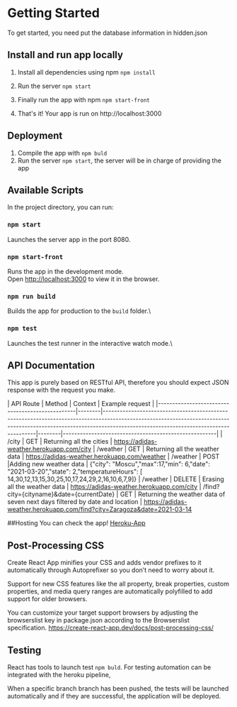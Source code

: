 # Getting Started

To get started, you need put the database information in hidden.json 

## Install and run app locally

1. Install all dependencies using npm ``` npm install ```

2. Run the server ``` npm start ```

3. Finally run the app with npm ``` npm start-front ```

4. That's it! Your app is run on http://localhost:3000

## Deployment
1. Compile the app with ``` npm buld ```
2.  Run the server ``` npm start ```, the server will be in charge of providing the app


## Available Scripts

In the project directory, you can run:

### `npm start`

Launches the server app in the port 8080.

### `npm start-front`

Runs the app in the development mode.\
Open [http://localhost:3000](http://localhost:3000) to view it in the browser.

### `npm run build`

Builds the app for production to the `build` folder.\

### `npm test`

Launches the test runner in the interactive watch mode.\


## API Documentation

This app is purely based on RESTful API, therefore you should expect JSON response with the request you make.

| API Route | Method | Context   | Example request                                      |
|-------------------------------------------------|--------|------------------------------------------------------------------------------------------------------------------------------------------------------------------------------------------------------------------|--------|------------------------------------------------------|
| /city | GET    | Returning all the cities  | https://adidas-weather.herokuapp.com/city
| /weather | GET    | Returning all the weather data   | https://adidas-weather.herokuapp.com/weather
| /weather | POST    |Adding new weather data   | {"city": "Moscu","max":17,"min": 6,"date": "2021-03-20","state": 2,"temperatureHours": [ 14,30,12,13,15,30,25,10,17,24,29,2,16,10,6,7,9]}
| /weather | DELETE    | Erasing all the weather data  | https://adidas-weather.herokuapp.com/city
| /find?city={cityname}&date={currentDate} | GET    | Returning the weather data of seven next days filtered by date and location | https://adidas-weather.herokuapp.com/find?city=Zaragoza&date=2021-03-14


##Hosting
You can check the app!
[Heroku-App](https://adidas-weather.herokuapp.com/)

## Post-Processing CSS
Create React App minifies your CSS and adds vendor prefixes to it automatically through Autoprefixer so you don’t need to worry about it.

Support for new CSS features like the all property, break properties, custom properties, and media query ranges are automatically polyfilled to add support for older browsers.

You can customize your target support browsers by adjusting the browserslist key in package.json according to the Browserslist specification.
https://create-react-app.dev/docs/post-processing-css/


## Testing
React has tools to launch test  ``` npm buld ```.
For testing automation can be integrated with the heroku pipeline,

When a specific branch branch has been pushed, the tests will be launched automatically and if they are successful, the application will be deployed.